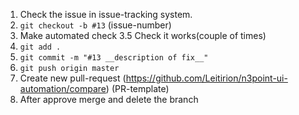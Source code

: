 1. Check the issue in issue-tracking system.
2. ```git checkout -b #13``` (issue-number)
3. Make automated check
3.5 Check it works(couple of times)
4. ``` git add . ```
5. ``` git commit -m "#13 __description of fix__" ```
6. ``` git push origin master ```
7. Create new pull-request (https://github.com/Leitirion/n3point-ui-automation/compare) (PR-template)
8. After approve merge and delete the branch

